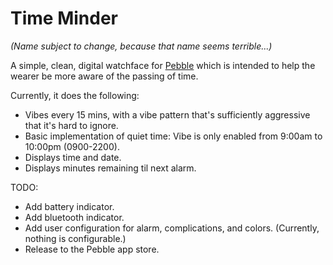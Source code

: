 Time Minder
===========

_(Name subject to change, because that name seems terrible...)_

A simple, clean, digital watchface for [Pebble](https://www.pebble.com/) which is intended to help the wearer be more aware of the passing of time.

Currently, it does the following:

* Vibes every 15 mins, with a vibe pattern that's sufficiently aggressive that it's hard to ignore.
* Basic implementation of quiet time: Vibe is only enabled from 9:00am to 10:00pm (0900-2200).
* Displays time and date.
* Displays minutes remaining til next alarm. 

TODO:

* Add battery indicator.
* Add bluetooth indicator.
* Add user configuration for alarm, complications, and colors. (Currently, nothing is configurable.)
* Release to the Pebble app store.
